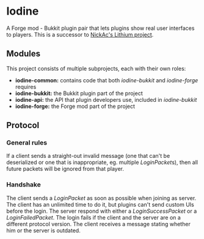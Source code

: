 # Iodine

A Forge mod - Bukkit plugin pair that lets plugins show real user interfaces to players.
This is a successor to [NickAc's Lithium project](https://www.spigotmc.org/threads/lithium.277556/).

## Modules

This project consists of multiple subprojects, each with their own roles:

 - **iodine-common:** contains code that both *iodine-bukkit* and *iodine-forge* requires
 - **iodine-bukkit:** the Bukkit plugin part of the project
 - **iodine-api:** the API that plugin developers use, included in *iodine-bukkit*
 - **iodine-forge:** the Forge mod part of the project

## Protocol

### General rules

If a client sends a straight-out invalid message (one that can't be deserialized or one that is
inappropriate, eg. multiple *LoginPacket*s), then all future packets will be ignored from that player.

### Handshake

The client sends a *LoginPacket* as soon as possible when joining as server.
The client has an unlimited time to do it, but plugins can't send custom UIs before the login.
The server respond with either a *LoginSuccessPacket* or a *LoginFailedPacket*.
The login fails if the client and the server are on a different protocol version.
The client receives a message stating whether him or the server is outdated.
